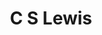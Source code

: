---
title: C S Lewis
author_slug: c_s_lewis
wikipedia_url: https://en.wikipedia.org/wiki/C_S_Lewis
wikipedia_summary: |
  Clive Staples Lewis was a British writer, literary scholar and Anglican lay theologian. He held academic positions in English literature at both Magdalen College, Oxford (1925–1954), and Magdalene College, Cambridge (1954–1963). He is best known as the author of The Chronicles of Narnia, but he is also noted for his other works of fiction, such as The Screwtape Letters and The Space Trilogy, and for his non-fiction Christian apologetics, including Mere Christianity, Miracles and The Problem of Pain.
layout: author
---